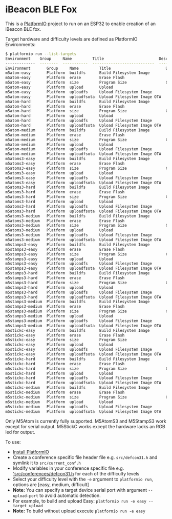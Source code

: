 # iBeacon BLE Fox
This is a [PlatformIO](https://platformio.org/) project to run on an ESP32 to enable creation of an iBeacon BLE fox. 

Target hardware and difficulty levels are defined as PlatformIO Environments:
```bash
$ platformio run --list-targets
Environment    Group     Name         Title                        Description
-------------  --------  -----------  ---------------------------  ----------------------
Environment       Group     Name         Title                        Description
m5atom-easy       Platform  buildfs      Build Filesystem Image
m5atom-easy       Platform  erase        Erase Flash
m5atom-easy       Platform  size         Program Size                 Calculate program size
m5atom-easy       Platform  upload       Upload
m5atom-easy       Platform  uploadfs     Upload Filesystem Image
m5atom-easy       Platform  uploadfsota  Upload Filesystem Image OTA
m5atom-hard       Platform  buildfs      Build Filesystem Image
m5atom-hard       Platform  erase        Erase Flash
m5atom-hard       Platform  size         Program Size                 Calculate program size
m5atom-hard       Platform  upload       Upload
m5atom-hard       Platform  uploadfs     Upload Filesystem Image
m5atom-hard       Platform  uploadfsota  Upload Filesystem Image OTA
m5atom-medium     Platform  buildfs      Build Filesystem Image
m5atom-medium     Platform  erase        Erase Flash
m5atom-medium     Platform  size         Program Size                 Calculate program size
m5atom-medium     Platform  upload       Upload
m5atom-medium     Platform  uploadfs     Upload Filesystem Image
m5atom-medium     Platform  uploadfsota  Upload Filesystem Image OTA
m5atoms3-easy     Platform  buildfs      Build Filesystem Image
m5atoms3-easy     Platform  erase        Erase Flash
m5atoms3-easy     Platform  size         Program Size                 Calculate program size
m5atoms3-easy     Platform  upload       Upload
m5atoms3-easy     Platform  uploadfs     Upload Filesystem Image
m5atoms3-easy     Platform  uploadfsota  Upload Filesystem Image OTA
m5atoms3-hard     Platform  buildfs      Build Filesystem Image
m5atoms3-hard     Platform  erase        Erase Flash
m5atoms3-hard     Platform  size         Program Size                 Calculate program size
m5atoms3-hard     Platform  upload       Upload
m5atoms3-hard     Platform  uploadfs     Upload Filesystem Image
m5atoms3-hard     Platform  uploadfsota  Upload Filesystem Image OTA
m5atoms3-medium   Platform  buildfs      Build Filesystem Image
m5atoms3-medium   Platform  erase        Erase Flash
m5atoms3-medium   Platform  size         Program Size                 Calculate program size
m5atoms3-medium   Platform  upload       Upload
m5atoms3-medium   Platform  uploadfs     Upload Filesystem Image
m5atoms3-medium   Platform  uploadfsota  Upload Filesystem Image OTA
m5stamps3-easy    Platform  buildfs      Build Filesystem Image
m5stamps3-easy    Platform  erase        Erase Flash
m5stamps3-easy    Platform  size         Program Size                 Calculate program size
m5stamps3-easy    Platform  upload       Upload
m5stamps3-easy    Platform  uploadfs     Upload Filesystem Image
m5stamps3-easy    Platform  uploadfsota  Upload Filesystem Image OTA
m5stamps3-hard    Platform  buildfs      Build Filesystem Image
m5stamps3-hard    Platform  erase        Erase Flash
m5stamps3-hard    Platform  size         Program Size                 Calculate program size
m5stamps3-hard    Platform  upload       Upload
m5stamps3-hard    Platform  uploadfs     Upload Filesystem Image
m5stamps3-hard    Platform  uploadfsota  Upload Filesystem Image OTA
m5stamps3-medium  Platform  buildfs      Build Filesystem Image
m5stamps3-medium  Platform  erase        Erase Flash
m5stamps3-medium  Platform  size         Program Size                 Calculate program size
m5stamps3-medium  Platform  upload       Upload
m5stamps3-medium  Platform  uploadfs     Upload Filesystem Image
m5stamps3-medium  Platform  uploadfsota  Upload Filesystem Image OTA
m5stickc-easy     Platform  buildfs      Build Filesystem Image
m5stickc-easy     Platform  erase        Erase Flash
m5stickc-easy     Platform  size         Program Size                 Calculate program size
m5stickc-easy     Platform  upload       Upload
m5stickc-easy     Platform  uploadfs     Upload Filesystem Image
m5stickc-easy     Platform  uploadfsota  Upload Filesystem Image OTA
m5stickc-hard     Platform  buildfs      Build Filesystem Image
m5stickc-hard     Platform  erase        Erase Flash
m5stickc-hard     Platform  size         Program Size                 Calculate program size
m5stickc-hard     Platform  upload       Upload
m5stickc-hard     Platform  uploadfs     Upload Filesystem Image
m5stickc-hard     Platform  uploadfsota  Upload Filesystem Image OTA
m5stickc-medium   Platform  buildfs      Build Filesystem Image
m5stickc-medium   Platform  erase        Erase Flash
m5stickc-medium   Platform  size         Program Size                 Calculate program size
m5stickc-medium   Platform  upload       Upload
m5stickc-medium   Platform  uploadfs     Upload Filesystem Image
m5stickc-medium   Platform  uploadfsota  Upload Filesystem Image OTA
```

Only M5Atom is currently fully supported.
M5AtomS3 and M5StampS3 work except for serial output.
M5StickC works except the hardware lacks an RGB led for output.

To use:
- [Install PlatformIO](https://platformio.org/install/cli)
- Create a conference specific file header file e.g. `src/defcon31.h` and symlink it to `src/current_conf.h`
- Modify variables in your conference specific file e.g. ['src/conferences/defcon31.h](./src/conferences/defcon31.h) for each of the difficulty levels
- Select your difficulty level with the `-e` argument to `platformio run`, options are [easy, medium, difficult]
- **Note:** You can specify a target device serial port with argument `--upload-port` to avoid automatic detection.
- For example, to build and upload Easy: `platformio run -e easy --target upload`
- **Note:** To build without upload execute `platformio run -e easy`
